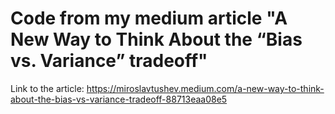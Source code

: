 # Code from my medium article "A New Way to Think About the “Bias vs. Variance” tradeoff"
Link to the article: https://miroslavtushev.medium.com/a-new-way-to-think-about-the-bias-vs-variance-tradeoff-88713eaa08e5
